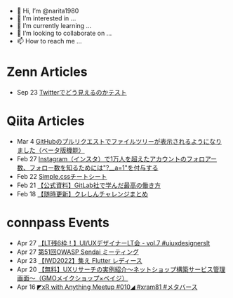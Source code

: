 - 👋 Hi, I’m @narita1980
- 👀 I’m interested in ...
- 🌱 I’m currently learning ...
- 💞️ I’m looking to collaborate on ...
- 📫 How to reach me ...

# Zenn Articles

<!-- profile updater begin: zenn -->
- Sep 23 [Twitterでどう見えるのかテスト](https://zenn.dev/narita1980/articles/cbb21f8d7f785752d6ac)
<!-- profile updater end: zenn -->

# Qiita Articles

<!-- profile updater begin: qiita -->
- Mar 4 [GitHubのプルリクエストでファイルツリーが表示されるようになりました（ベータ版機能）](https://qiita.com/narita1980/items/bee2c5232342a51e0415)
- Feb 27 [Instagram（インスタ）で1万人を超えたアカウントのフォロアー数、フォロー数を知るためには"?__a=1"を付与する](https://qiita.com/narita1980/items/630b7014fa893461b991)
- Feb 22 [Simple.cssチートシート](https://qiita.com/narita1980/items/fd2ccf0e91944aab9fd5)
- Feb 21 [【公式資料】GitLab社で学んだ最高の働き方](https://qiita.com/narita1980/items/d7d142c2bb6312cb9ad6)
- Feb 18 [【随時更新】クレしんチャレンジまとめ](https://qiita.com/narita1980/items/03d9a24b7ac1fdf81b18)
<!-- profile updater end: qiita -->

# connpass Events

<!-- profile updater begin: connpass -->
- Apr 27 [【LT残6枠！】UI/UXデザイナーLT会 - vol.7 #uiuxdesignerslt](https://rakus.connpass.com/event/242505/)
- Apr 27 [第51回OWASP Sendai ミーティング](https://owaspsendai.connpass.com/event/244331/)
- Apr 23 [【IWD2022】集え Flutter レディース](https://gdgkyoto.connpass.com/event/240258/)
- Apr 20 [【無料】UXリサーチの実例紹介～ネットショップ構築サービス管理画面～（GMOメイクショップ×ベイジ）](https://connpass.com/event/244148/)
- Apr 16 [◤xR with Anything Meetup #010◢ #xram81 #メタバース](https://xram.connpass.com/event/243831/)
<!-- profile updater end: connpass -->

<!---
narita1980/narita1980 is a ✨ special ✨ repository because its `README.md` (this file) appears on your GitHub profile.
You can click the Preview link to take a look at your changes.
--->
